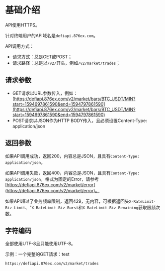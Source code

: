 # 基础介绍

API使用HTTPS。

针对终端用户的API域名是`defiapi.876ex.com`。

API调用方式：

- 请求方式：总是GET或POST；
- 请求路径：总是以`/v2/`开头，例如`/v2/market/trades`；

## 请求参数

- GET请求以URL参数传入，例如：[https://defiapi.876ex.com/v2/market/bars/BTC_USDT/MIN?start=1594697861590&end=1594797861590](https://defiapi.876ex.com/v2/market/bars/BTC_USDT/MIN?start=1594697861590&end=1594797861590)
- POST请求以JSON作为HTTP BODY传入，且必须设置Content-Type: application/json

## 返回参数

如果API调用成功，返回200，内容总是JSON，且具有`Content-Type: application/json`。

如果API调用失败，返回400，内容总是JSON，且具有`Content-Type: application/json`，格式为固定的Error，请参考[https://defiapi.876ex.com/v2/market/error](https://defiapi.876ex.com/v2/market/error)。

如果API超过了业务频率限制，返回429，无内容，可根据返回头`X-RateLimit-Biz-Limit`、"`X-RateLimit-Biz-Burst`和`X-RateLimit-Biz-Remaining`获取限频次数。

## 字符编码

全部使用UTF-8且只能使用UTF-8。

示例：一个完整的GET请求：test

```
https://defiapi.876ex.com/v2/market/trades
```

